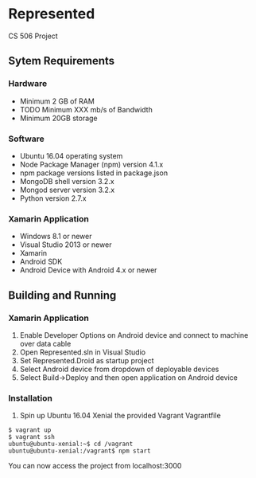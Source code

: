 # Represented
CS 506 Project

## Sytem Requirements
### Hardware
* Minimum 2 GB of RAM
* TODO Minimum XXX mb/s of Bandwidth
* Minimum 20GB storage
### Software
* Ubuntu 16.04 operating system
* Node Package Manager (npm) version 4.1.x
* npm package versions listed in package.json
* MongoDB shell version 3.2.x
* Mongod server version 3.2.x
* Python version 2.7.x
### Xamarin Application
* Windows 8.1 or newer
* Visual Studio 2013 or newer
* Xamarin 
* Android SDK
* Android Device with Android 4.x or newer

## Building and Running
### Xamarin Application
1.  Enable Developer Options on Android device and connect to machine over data cable
2.  Open Represented.sln in Visual Studio
3.  Set Represented.Droid as startup project
4.  Select Android device from dropdown of deployable devices
5.  Select Build->Deploy and then open application on Android device
### Installation
1. Spin up Ubuntu 16.04 Xenial the provided Vagrant Vagrantfile
```
$ vagrant up
$ vagrant ssh
ubuntu@ubuntu-xenial:~$ cd /vagrant
ubuntu@ubuntu-xenial:/vagrant$ npm start
```
You can now access the project from localhost:3000
